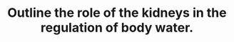 ---
title: "Outline the role of the kidneys in the regulation of body water."
entityType: SAQ
exam: PEX
college: ANZCA
year: 2013
sitting: B
question: 05
passRate: 28
EC_expectedDomains:
- "To score good marks it was necessary to describe in some detail the handling of water by the kidney at the various points along the nephron."
EC_extraCredit:
- "The highest scoring answers were able to concentrate on water and the kidney, while not getting distracted by concepts such as baroreceptors, and the role of the autonomic nervous system."
- "Curiously however, even the lowest scoring answers usually clearly and correctly described the role of V2 receptors and aquaporin channels in the collecting duct."
EC_errorsCommon:
- "There was significant variation across candidates in interpretation of the question."
- "Long introductory paragraphs were frequent but almost never constructive in terms of gaining marks, and only served to waste valuable time."
- "Similarly, there is no point in duplicating information contained in a diagram with text and vice versa."
- "A significant number of otherwise good answers omitted to mention the production of urine as the end result of all this, and the important fact that diuresis can be osmotically variable."
---